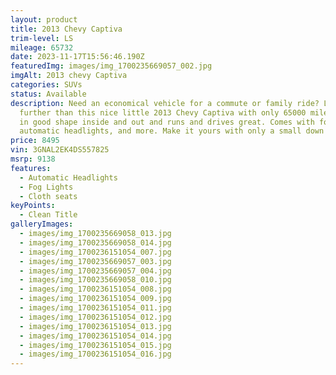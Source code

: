 ```yaml
---
layout: product
title: 2013 Chevy Captiva
trim-level: LS
mileage: 65732
date: 2023-11-17T15:56:46.190Z
featuredImg: images/img_1700235669057_002.jpg
imgAlt: 2013 chevy Captiva
categories: SUVs
status: Available
description: Need an economical vehicle for a commute or family ride? Look no
  further than this nice little 2013 Chevy Captiva with only 65000 miles. It's
  in good shape inside and out and runs and drives great. Comes with fog lights,
  automatic headlights, and more. Make it yours with only a small down payment.
price: 8495
vin: 3GNAL2EK4DS557825
msrp: 9138
features:
  - Automatic Headlights
  - Fog Lights
  - Cloth seats
keyPoints:
  - Clean Title
galleryImages:
  - images/img_1700235669058_013.jpg
  - images/img_1700235669058_014.jpg
  - images/img_1700236151054_007.jpg
  - images/img_1700235669057_003.jpg
  - images/img_1700235669057_004.jpg
  - images/img_1700235669058_010.jpg
  - images/img_1700236151054_008.jpg
  - images/img_1700236151054_009.jpg
  - images/img_1700236151054_011.jpg
  - images/img_1700236151054_012.jpg
  - images/img_1700236151054_013.jpg
  - images/img_1700236151054_014.jpg
  - images/img_1700236151054_015.jpg
  - images/img_1700236151054_016.jpg
---
```

